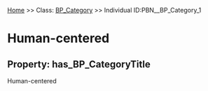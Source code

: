 [Home](https://github.com/mm80843/T3.5/blob/pages/index.md) >> Class: [BP_Category](https://github.com/mm80843/T3.5/tree/pages/docs/BP_Category/index.md) >> Individual ID:PBN__BP_Category_1 

# __Human-centered__

## Property: has_BP_CategoryTitle

Human-centered

